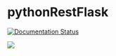 # pythonRestFlask

[![Documentation Status](https://readthedocs.org/projects/pythonrestflask/badge/?version=latest)](https://pythonrestflask.readthedocs.io/en/latest/?badge=latest)
   
[![](https://travis-ci.org/abelclopes/pythonRestFlask.svg?branch=master)](https://travis-ci.org/abelclopes/pythonRestFlask.svg?branch=master)